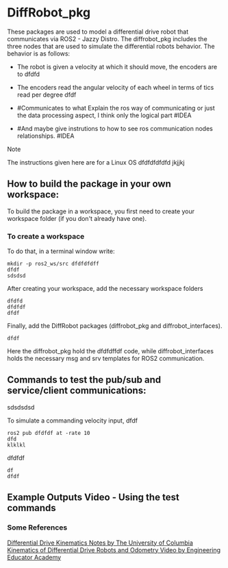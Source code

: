 # DiffRobot_pkg
These packages are used to model a differential drive robot that communicates via ROS2 - Jazzy Distro.
The diffrobot_pkg includes the three nodes that are used to simulate the differential robots behavior.
The behavior is as follows:<br>
- The robot is given a velocity at which it should move, the encoders are to dfdfd
- The encoders read the angular velocity of each wheel in terms of tics read per degree dfdf
 
- #Communicates to what Explain the ros way of communicating or just the data processing aspect, I think only the logical part #IDEA
- #And maybe give instrutions to how to see ros communication nodes relationships. #IDEA

> [!Note] 
> The instructions given here are for a Linux OS dfdfdfdfdfd
jkjjkj


## How to build the package in your own workspace:
To build the package in a workspace, you first need to create your workspace folder (if you don't already have one).<br>


### To create a workspace
To do that, in a terminal window write:

    mkdir -p ros2_ws/src dfdfdfdff
    dfdf
    sdsdsd

After creating your workspace, add the necessary workspace folders

    dfdfd
    dfdfdf
    dfdf

Finally, add the DiffRobot packages (diffrobot_pkg and diffrobot_interfaces).

    dfdf

Here the diffrobot_pkg hold the dfdfdffdf code, while diffrobot_interfaces holds the necessary msg and srv templates for ROS2 communication.


## Commands to test the pub/sub and service/client communications:
sdsdsdsd<br>

To simulate a commanding velocity input, dfdf<br>

    ros2 pub dfdfdf at -rate 10
    dfd
    klklkl

dfdfdf<br>

    df
    dfdf

## Example Outputs Video - Using the test commands



### Some References<br>
[Differential Drive Kinematics Notes by The University of Columbia](https://www.cs.columbia.edu/~allen/F17/NOTES/icckinematics.pdf "CS W4733 NOTES - Differential Drive Robots")<br>
[Kinematics of Differential Drive Robots and Odometry
Video by Engineering Educator Academy](https://www.youtube.com/watch?v=RZlZcDxQ8P4 "Kinematics of Differential Drive Robots and Odometry")
